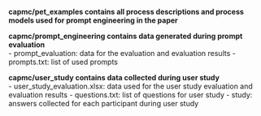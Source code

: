 **capmc/pet_examples contains all process descriptions and process models used for prompt engineering in the paper<br />**

**capmc/prompt_engineering contains data generated during prompt evaluation<br />**
    - prompt\_evaluation: data for the evaluation and evaluation results
    - prompts.txt:       list of used prompts

**capmc/user_study contains data collected during user study<br />**
    - user\_study\_evaluation.xlsx: data used for the user study evaluation and evaluation results
    - questions.txt:                list of questions for user study
    - study:                        answers collected for each participant during user study

